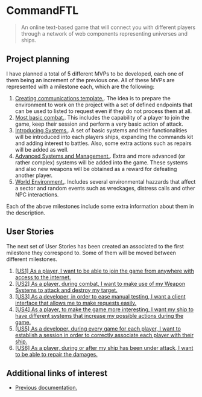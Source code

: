 # CommandFTL

> An online text-based game that will connect you with different players through a network of web components representing universes and ships.

## Project planning

I have planned a total of 5 different MVPs to be developed, each one of them being an increment of the previous one.
All of these MVPs are represented with a milestone each, which are the following:

1. [Creating communications template.](https://github.com/Anglepi/CommandFTL/milestone/1). The idea is to prepare the environment to work on the project with a set of defined endpoints that can be used to listed to request even if they do not process them at all.
1. [Most basic combat.](https://github.com/Anglepi/CommandFTL/milestone/2). This includes the capability of a player to join the game, keep their session and perform a very basic action of attack.
1. [Introducing Systems.](https://github.com/Anglepi/CommandFTL/milestone/3). A set of basic systems and their functionalities will be introduced into each players ships, expanding the commands kit and adding interest to battles. Also, some extra actions such as repairs will be added as well.
1. [Advanced Systems and Management.](https://github.com/Anglepi/CommandFTL/milestone/4). Extra and more advanced (or rather complex) systems will be added into the game. These systems and also new weapons will be obtained as a reward for defeating another player.
1. [World Environment.](https://github.com/Anglepi/CommandFTL/milestone/5). Includes several environmental hazzards that affect a sector and random events such as wreckages, distress calls and other NPC interactions.

Each of the above milestones include some extra information about them in the description.

## User Stories

The next set of User Stories has been created an associated to the first milestone they correspond to. Some of them will be moved between different milestones.

1. [[US1] As a player, I want to be able to join the game from anywhere with access to the internet.](https://github.com/Anglepi/CommandFTL/issues/1)
1. [[US2] As a player, during combat, I want to make use of my Weapon Systems to attack and destroy my target.](https://github.com/Anglepi/CommandFTL/issues/2)
1. [[US3] As a developer, in order to ease manual testing, I want a client interface that allows me to make requests easily.](https://github.com/Anglepi/CommandFTL/issues/3)
1. [[US4] As a player, to make the game more interesting, I want my ship to have different systems that increase my possible actions during the game.](https://github.com/Anglepi/CommandFTL/issues/4)
1. [[US5] As a developer, during every game for each player, I want to establish a session in order to correctly associate each player with their ship.](https://github.com/Anglepi/CommandFTL/issues/6)
1. [[US6] As a player, during or after my ship has been under attack, I want to be able to repair the damages.](https://github.com/Anglepi/CommandFTL/issues/7)

## Additional links of interest

- [Previous documentation.](https://github.com/Anglepi/CommandFTL/blob/main/docs/README.md)
